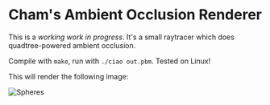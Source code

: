 # Cham's Ambient Occlusion Renderer

This is a _working work in progress_. It's a small raytracer which does quadtree-powered ambient occlusion.

Compile with `make`, run with `./ciao out.pbm`. Tested on Linux!

This will render the following image:

![Spheres](https://i.imgur.com/aXrVCJs.png)
